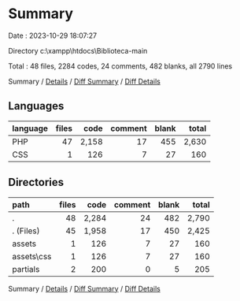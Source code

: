 # Summary

Date : 2023-10-29 18:07:27

Directory c:\\xampp\\htdocs\\Biblioteca-main

Total : 48 files,  2284 codes, 24 comments, 482 blanks, all 2790 lines

Summary / [Details](details.md) / [Diff Summary](diff.md) / [Diff Details](diff-details.md)

## Languages
| language | files | code | comment | blank | total |
| :--- | ---: | ---: | ---: | ---: | ---: |
| PHP | 47 | 2,158 | 17 | 455 | 2,630 |
| CSS | 1 | 126 | 7 | 27 | 160 |

## Directories
| path | files | code | comment | blank | total |
| :--- | ---: | ---: | ---: | ---: | ---: |
| . | 48 | 2,284 | 24 | 482 | 2,790 |
| . (Files) | 45 | 1,958 | 17 | 450 | 2,425 |
| assets | 1 | 126 | 7 | 27 | 160 |
| assets\\css | 1 | 126 | 7 | 27 | 160 |
| partials | 2 | 200 | 0 | 5 | 205 |

Summary / [Details](details.md) / [Diff Summary](diff.md) / [Diff Details](diff-details.md)